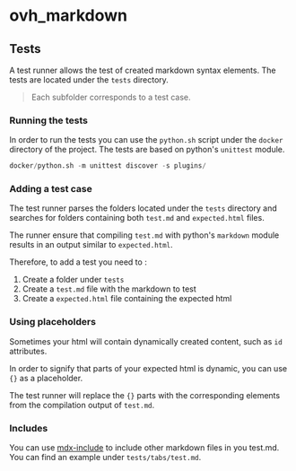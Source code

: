 # ovh_markdown

## Tests

A test runner allows the test of created markdown syntax elements.
The tests are located under the `tests` directory.

> Each subfolder corresponds to a test case.

### Running the tests

In order to run the tests you can use the `python.sh` script under the `docker`
directory of the project. The tests are based on python's `unittest` module.

```python
docker/python.sh -m unittest discover -s plugins/
```

### Adding a test case

The test runner parses the folders located under the `tests` directory and
searches for folders containing both `test.md` and `expected.html` files.

The runner ensure that compiling `test.md` with python's `markdown` module
results in an output similar to `expected.html`.

Therefore, to add a test you need to :

1. Create a folder under `tests`
2. Create a `test.md` file with the markdown to test
3. Create a `expected.html` file containing the expected html


### Using placeholders

Sometimes your html will contain dynamically created content, such as `id`
attributes.

In order to signify that parts of your expected html is dynamic, you can use
`{}` as a placeholder.

The test runner will replace the `{}` parts with the corresponding elements from
the compilation output of `test.md`.


### Includes

You can use [mdx-include](https://pypi.org/project/mdx-include/) to include
other markdown files in you test.md. You can find an example under
`tests/tabs/test.md`.
